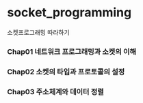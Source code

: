# socket_programming
소켓프로그래밍 따라하기

### Chap01 네트워크 프로그래밍과 소켓의 이해
### Chap02 소켓의 타입과 프로토콜의 설정
### Chap03 주소체계와 데이터 정렬